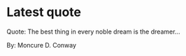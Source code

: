 # Latest quote 

Quote: The best thing in every noble dream is the dreamer... 

By: Moncure D. Conway